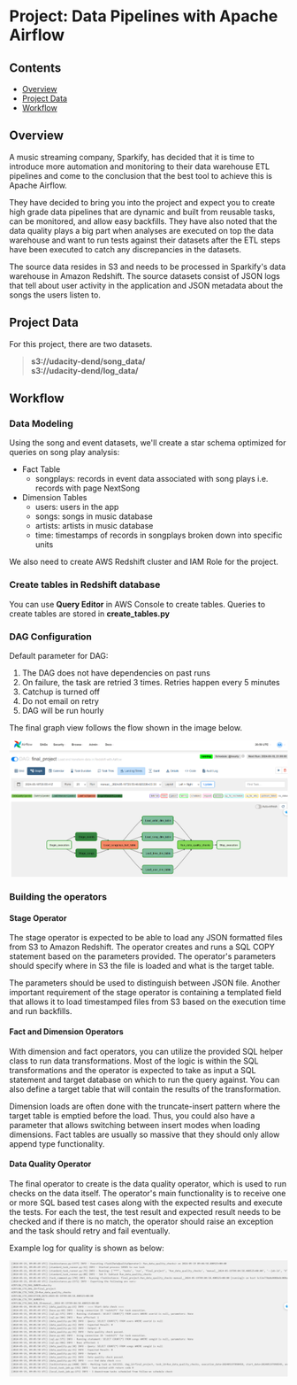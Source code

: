 # Project: Data Pipelines with Apache Airflow

## Contents

+ [Overview](#Overview)
+ [Project Data](#Project-Data)
+ [Workflow](#Workflow)

## Overview

A music streaming company, Sparkify, has decided that it is time to introduce more automation and monitoring to their data warehouse ETL pipelines and come to the conclusion that the best tool to achieve this is Apache Airflow.

They have decided to bring you into the project and expect you to create high grade data pipelines that are dynamic and built from reusable tasks, can be monitored, and allow easy backfills. They have also noted that the data quality plays a big part when analyses are executed on top the data warehouse and want to run tests against their datasets after the ETL steps have been executed to catch any discrepancies in the datasets.

The source data resides in S3 and needs to be processed in Sparkify's data warehouse in Amazon Redshift. The source datasets consist of JSON logs that tell about user activity in the application and JSON metadata about the songs the users listen to.

## Project Data

For this project, there are two datasets.

>**s3://udacity-dend/song_data/**<br>
>**s3://udacity-dend/log_data/**

## Workflow

### Data Modeling

Using the song and event datasets, we'll create a star schema optimized for queries on song play analysis:
- Fact Table
    - songplays: records in event data associated with song plays i.e. records with page NextSong
- Dimension Tables
    - users: users in the app
    - songs: songs in music database
    - artists: artists in music database
    - time: timestamps of records in songplays broken down into specific units

We also need to create AWS Redshift cluster and IAM Role for the project.

### Create tables in Redshift database

You can use **Query Editor** in AWS Console to create tables. Queries to create tables are stored in **create_tables.py**

### DAG Configuration

Default parameter for DAG:

1. The DAG does not have dependencies on past runs
2. On failure, the task are retried 3 times. Retries happen every 5 minutes
3. Catchup is turned off
4. Do not email on retry
5. DAG will be run hourly

The final graph view follows the flow shown in the image below.

![Example-DAG](readme_image/result.PNG)

### Building the operators

#### Stage Operator

The stage operator is expected to be able to load any JSON formatted files from S3 to Amazon Redshift. The operator creates and runs a SQL COPY statement based on the parameters provided. The operator's parameters should specify where in S3 the file is loaded and what is the target table.

The parameters should be used to distinguish between JSON file. Another important requirement of the stage operator is containing a templated field that allows it to load timestamped files from S3 based on the execution time and run backfills.

#### Fact and Dimension Operators

With dimension and fact operators, you can utilize the provided SQL helper class to run data transformations. Most of the logic is within the SQL transformations and the operator is expected to take as input a SQL statement and target database on which to run the query against. You can also define a target table that will contain the results of the transformation.

Dimension loads are often done with the truncate-insert pattern where the target table is emptied before the load. Thus, you could also have a parameter that allows switching between insert modes when loading dimensions. Fact tables are usually so massive that they should only allow append type functionality.

#### Data Quality Operator

The final operator to create is the data quality operator, which is used to run checks on the data itself. The operator's main functionality is to receive one or more SQL based test cases along with the expected results and execute the tests. For each the test, the test result and expected result needs to be checked and if there is no match, the operator should raise an exception and the task should retry and fail eventually.

Example log for quality is shown as below:

![Example-quality-check](readme_image/data_quality.PNG)
